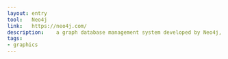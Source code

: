```yaml
---
layout: entry
tool:	Neo4j
link:	https://neo4j.com/
description:	a graph database management system developed by Neo4j, Inc. Described by its developers as an ACID-compliant transactional database with native graph storage and processing, Neo4j is the most popular graph database according to DB-Engines ranking
tags:
- graphics
---
```

